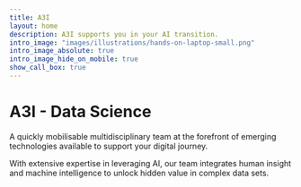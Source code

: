 ```yaml
---
title: A3I
layout: home
description: A3I supports you in your AI transition.
intro_image: "images/illustrations/hands-on-laptop-small.png"
intro_image_absolute: true
intro_image_hide_on_mobile: true
show_call_box: true
---
```


# A3I - Data Science

A quickly mobilisable multidisciplinary team at the forefront of emerging technologies available to support your digital journey.

With extensive expertise in leveraging AI, our team integrates human insight and machine intelligence to unlock hidden value in complex data sets. 

